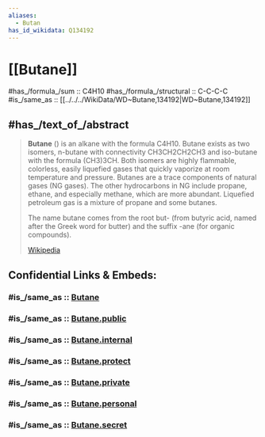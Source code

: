 ```yaml
---
aliases:
  - Butan
has_id_wikidata: Q134192
---
```


# [[Butane]] 


#has_/formula_/sum :: C4H10 
#has_/formula_/structural :: C-C-C-C 
#is_/same_as :: [[../../../WikiData/WD~Butane,134192|WD~Butane,134192]] 

## #has_/text_of_/abstract 

> **Butane** () is an alkane with the formula C4H10. Butane exists as two isomers, n-butane with connectivity CH3CH2CH2CH3 and iso-butane with the formula (CH3)3CH.  Both isomers are highly flammable, colorless, easily liquefied gases that quickly vaporize at room temperature and pressure. Butanes are a trace components of natural gases (NG gases). The other hydrocarbons in NG include propane, ethane, and especially methane, which are more abundant.  Liquefied petroleum gas is a mixture of propane and some butanes.
>
> The name butane comes from the root but- (from butyric acid, named after the Greek word for butter) and the suffix -ane (for organic compounds).
>
> [Wikipedia](https://en.wikipedia.org/wiki/Butane) 


## Confidential Links & Embeds: 

### #is_/same_as :: [Butane](/_Standards/Chemistry/organic/Alkane/Butane.md) 

### #is_/same_as :: [Butane.public](/_public/Chemistry/organic/Alkane/Butane.public.md) 

### #is_/same_as :: [Butane.internal](/_internal/Chemistry/organic/Alkane/Butane.internal.md) 

### #is_/same_as :: [Butane.protect](/_protect/Chemistry/organic/Alkane/Butane.protect.md) 

### #is_/same_as :: [Butane.private](/_private/Chemistry/organic/Alkane/Butane.private.md) 

### #is_/same_as :: [Butane.personal](/_personal/Chemistry/organic/Alkane/Butane.personal.md) 

### #is_/same_as :: [Butane.secret](/_secret/Chemistry/organic/Alkane/Butane.secret.md)

